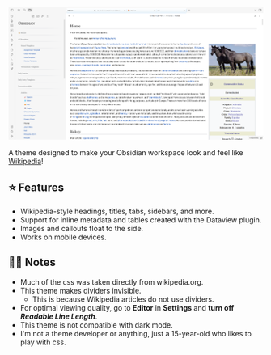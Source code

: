 ![](assets/Horse-example.png)

A theme designed to make your Obsidian workspace look and feel like [Wikipedia](wikipedia.org)! 

## ⭐ Features
- Wikipedia-style headings, titles, tabs, sidebars, and more.
- Support for inline metadata and tables created with the Dataview plugin.
- Images and callouts float to the side.
- Works on mobile devices.

## ☝🏽 Notes
- Much of the css was taken directly from wikipedia.org.
- This theme makes dividers invisible. 
  - This is because Wikipedia articles do not use dividers. 
- For optimal viewing quality, go to **Editor** in **Settings** and **turn off *Readable Line Length***.
- This theme is not compatible with dark mode.
- I'm not a theme developer or anything, just a 15-year-old who likes to play with css.
